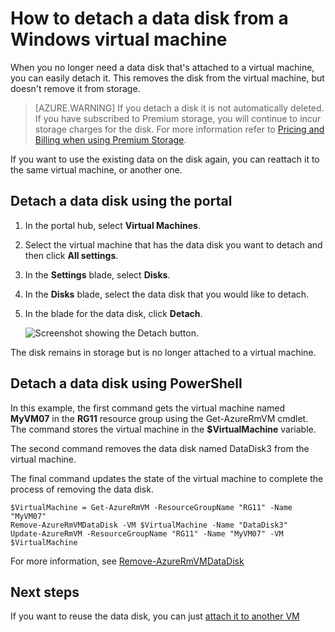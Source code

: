 <properties
	pageTitle="Detach a data disk from a Windows VM | Azure"
	description="Learn to detach a data disk from a virtual machine in Azure using the Resource Manager deployment model."
	services="virtual-machines-windows"
	documentationCenter=""
	authors="cynthn"
	manager="timlt"
	editor=""
	tags="azure-service-management"/>

<tags
	ms.service="virtual-machines-windows"
	ms.workload="infrastructure-services"
	ms.tgt_pltfrm="vm-windows"
	ms.devlang="na"
	ms.topic="article"
	ms.date="09/27/2016"
	wacn.date=""
	ms.author="cynthn"/>



# How to detach a data disk from a Windows virtual machine


When you no longer need a data disk that's attached to a virtual machine, you can easily detach it. This removes the disk from the virtual machine, but doesn't remove it from storage. 

> [AZURE.WARNING] If you detach a disk it is not automatically deleted. If you have subscribed to Premium storage, you will continue to incur storage charges for the disk. For more information refer to [Pricing and Billing when using Premium Storage](/documentation/articles/storage-premium-storage/#pricing-and-billing). 

If you want to use the existing data on the disk again, you can reattach it to the same virtual machine, or another one.  


## Detach a data disk using the portal

1. In the portal hub, select **Virtual Machines**.

2. Select the virtual machine that has the data disk you want to detach and then click **All settings**.

3. In the **Settings** blade, select **Disks**.

4. In the **Disks** blade, select the data disk that you would like to detach.

5. In the blade for the data disk, click **Detach**.


	![Screenshot showing the Detach button.](./media/virtual-machines-windows-detach-disk/detach-disk.png)

The disk remains in storage but is no longer attached to a virtual machine.


## Detach a data disk using PowerShell

In this example, the first command gets the virtual machine named **MyVM07** in the **RG11** resource group using the Get-AzureRmVM cmdlet. The command stores the virtual machine in the **$VirtualMachine** variable. 

The second command removes the data disk named DataDisk3 from the virtual machine. 

The final command updates the state of the virtual machine to complete the process of removing the data disk.

	$VirtualMachine = Get-AzureRmVM -ResourceGroupName "RG11" -Name "MyVM07" 
	Remove-AzureRmVMDataDisk -VM $VirtualMachine -Name "DataDisk3"
	Update-AzureRmVM -ResourceGroupName "RG11" -Name "MyVM07" -VM $VirtualMachine


For more information, see [Remove-AzureRmVMDataDisk](https://msdn.microsoft.com/zh-cn/library/mt603614.aspx)

## Next steps

If you want to reuse the data disk, you can just [attach it to another VM](/documentation/articles/virtual-machines-windows-attach-disk-portal/)
